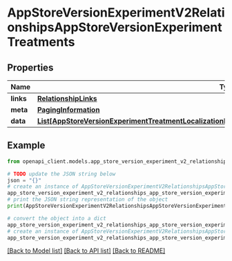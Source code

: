 # AppStoreVersionExperimentV2RelationshipsAppStoreVersionExperimentTreatments


## Properties

Name | Type | Description | Notes
------------ | ------------- | ------------- | -------------
**links** | [**RelationshipLinks**](RelationshipLinks.md) |  | [optional] 
**meta** | [**PagingInformation**](PagingInformation.md) |  | [optional] 
**data** | [**List[AppStoreVersionExperimentTreatmentLocalizationRelationshipsAppStoreVersionExperimentTreatmentData]**](AppStoreVersionExperimentTreatmentLocalizationRelationshipsAppStoreVersionExperimentTreatmentData.md) |  | [optional] 

## Example

```python
from openapi_client.models.app_store_version_experiment_v2_relationships_app_store_version_experiment_treatments import AppStoreVersionExperimentV2RelationshipsAppStoreVersionExperimentTreatments

# TODO update the JSON string below
json = "{}"
# create an instance of AppStoreVersionExperimentV2RelationshipsAppStoreVersionExperimentTreatments from a JSON string
app_store_version_experiment_v2_relationships_app_store_version_experiment_treatments_instance = AppStoreVersionExperimentV2RelationshipsAppStoreVersionExperimentTreatments.from_json(json)
# print the JSON string representation of the object
print(AppStoreVersionExperimentV2RelationshipsAppStoreVersionExperimentTreatments.to_json())

# convert the object into a dict
app_store_version_experiment_v2_relationships_app_store_version_experiment_treatments_dict = app_store_version_experiment_v2_relationships_app_store_version_experiment_treatments_instance.to_dict()
# create an instance of AppStoreVersionExperimentV2RelationshipsAppStoreVersionExperimentTreatments from a dict
app_store_version_experiment_v2_relationships_app_store_version_experiment_treatments_from_dict = AppStoreVersionExperimentV2RelationshipsAppStoreVersionExperimentTreatments.from_dict(app_store_version_experiment_v2_relationships_app_store_version_experiment_treatments_dict)
```
[[Back to Model list]](../README.md#documentation-for-models) [[Back to API list]](../README.md#documentation-for-api-endpoints) [[Back to README]](../README.md)



